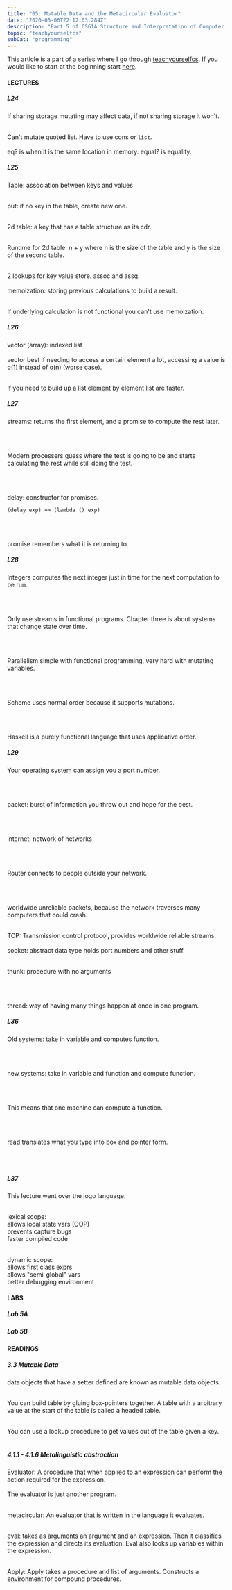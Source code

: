 ```yaml
---
title: "05: Mutable Data and the Metacircular Evaluator"
date: "2020-05-06T22:12:03.284Z"
description: "Part 5 of CS61A Structure and Interpretation of Computer Programs"
topic: "teachyourselfcs"
subCat: "programming"
---
```


This article is a part of a series where I go through [teachyourselfcs](https://teachyourselfcs.com/).
If you would like to start at the beginning start [here](https://bpp.dev/articles/teachyourselfcs/programming/00:getting-started/).

#### LECTURES

##### L24

If sharing storage mutating may affect data, if not sharing storage it won't.
<br>
<br>

Can't mutate quoted list. Have to use cons or `list`.
<br>
<br>
eq? is when it is the same location in memory.
equal? is equality.

##### L25

Table: association between keys and values
<br>
<br>

put: if no key in the table, create new one.
<br>
<br>

2d table: a key that has a table structure as its cdr.
<br>
<br>

Runtime for 2d table: n + y where n is the size of the table and y is the size of the second table.
<br>
<br>

2 lookups for key value store. assoc and assq.
<br>
<br>
memoization: storing previous calculations to build a result.
<br>
<br>

If underlying calculation is not functional you can't use memoization.

##### L26

vector (array): indexed list
<br>
<br>
vector best if needing to access a certain element a lot, accessing a value is o(1) instead of o(n) (worse case).
<br>
<br>

if you need to build up a list element by element list are faster.

##### L27

streams: returns the first element, and a promise to compute the rest later.

<br>
<br>

Modern processers guess where the test is going to be and starts calculating the rest while still doing the test.

<br>
<br>

delay: constructor for promises.

```
(delay exp) => (lambda () exp)
```

<br>
<br>

promise remembers what it is returning to.

##### L28

Integers computes the next integer just in time for the next computation to be run.

<br>
<br>

Only use streams in functional programs.
Chapter three is about systems that change state over time.

<br>
<br>

Parallelism simple with functional programming, very hard with mutating variables.

<br>
<br>

Scheme uses normal order because it supports mutations.

<br>
<br>

Haskell is a purely functional language that uses applicative order.

##### L29

Your operating system can assign you a port number.

<br>
<br>

packet: burst of information you throw out and hope for the best.

<br>
<br>

internet: network of networks

<br>
<br>

Router connects to people outside your network.

<br>
<br>

worldwide unreliable packets, because the network traverses many computers that could crash.
<br>
<br>

TCP: Transmission control protocol, provides worldwide reliable streams.
<br>
<br>
socket: abstract data type holds port numbers and other stuff.
<br>
<br>

thunk: procedure with no arguments

<br>
<br>

thread: way of having many things happen at once in one program.

##### L36

Old systems: take in variable and computes function.

<br>
<br>

new systems: take in variable and function and compute function.

<br>
<br>

This means that one machine can compute a function.

<br>
<br>

read translates what you type into box and pointer form.

<br>
<br>

##### L37

This lecture went over the logo language.
<br>
<br>

lexical scope:
<br>
allows local state vars (OOP)
<br>
prevents capture bugs
<br>
faster compiled code
<br>
<br>

dynamic scope:
<br>
allows first class exprs
<br>
allows "semi-global" vars
<br>
better debugging environment

#### LABS

##### Lab 5A

##### Lab 5B

#### READINGS

##### 3.3 Mutable Data

data objects that have a setter defined are known as mutable data objects.
<br>
<br>

You can build table by gluing box-pointers together. A table with a arbitrary value at the start of the table is called a headed table.
<br>
<br>

You can use a lookup procedure to get values out of the table given a key.
<br>
<br>

##### 4.1.1 - 4.1.6 Metalinguistic abstraction

Evaluator: A procedure that when applied to an expression can perform the action required for the expression.
<br>
<br>
The evaluator is just another program.
<br>
<br>

metacircular: An evaluator that is written in the language it evaluates.
<br>
<br>

eval: takes as arguments an argument and an expression. Then it classifies the expression and directs its evaluation. Eval also looks up variables within the expression.
<br>
<br>

Apply:
Apply takes a procedure and list of arguments. Constructs a environment for compound procedures.
